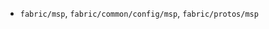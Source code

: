 <!-- https://blog.csdn.net/idsuf698987/article/details/77103011 -->

- `fabric/msp`, `fabric/common/config/msp`, `fabric/protos/msp`